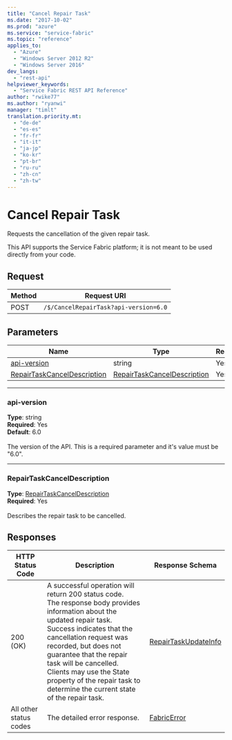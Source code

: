```yaml
---
title: "Cancel Repair Task"
ms.date: "2017-10-02"
ms.prod: "azure"
ms.service: "service-fabric"
ms.topic: "reference"
applies_to: 
  - "Azure"
  - "Windows Server 2012 R2"
  - "Windows Server 2016"
dev_langs: 
  - "rest-api"
helpviewer_keywords: 
  - "Service Fabric REST API Reference"
author: "rwike77"
ms.author: "ryanwi"
manager: "timlt"
translation.priority.mt: 
  - "de-de"
  - "es-es"
  - "fr-fr"
  - "it-it"
  - "ja-jp"
  - "ko-kr"
  - "pt-br"
  - "ru-ru"
  - "zh-cn"
  - "zh-tw"
---
```

# Cancel Repair Task
Requests the cancellation of the given repair task.

This API supports the Service Fabric platform; it is not meant to be used directly from your code.


## Request
| Method | Request URI |
| ------ | ----------- |
| POST | `/$/CancelRepairTask?api-version=6.0` |


## Parameters
| Name | Type | Required | Location |
| --- | --- | --- | --- |
| [api-version](#api-version) | string | Yes | Query |
| [RepairTaskCancelDescription](#repairtaskcanceldescription) | [RepairTaskCancelDescription](sfclient-model-repairtaskcanceldescription.md) | Yes | Body |

____
### api-version
__Type__: string <br/>
__Required__: Yes<br/>
__Default__: 6.0 <br/>
<br/>
The version of the API. This is a required parameter and it's value must be "6.0".

____
### RepairTaskCancelDescription
__Type__: [RepairTaskCancelDescription](sfclient-model-repairtaskcanceldescription.md) <br/>
__Required__: Yes<br/>
<br/>
Describes the repair task to be cancelled.

## Responses

| HTTP Status Code | Description | Response Schema |
| --- | --- | --- |
| 200 (OK) | A successful operation will return 200 status code.<br/>The response body provides information about the updated repair task.<br/>Success indicates that the cancellation request was recorded, but does not guarantee that the repair task will be cancelled.<br/>Clients may use the State property of the repair task to determine the current state of the repair task.<br/> | [RepairTaskUpdateInfo](sfclient-model-repairtaskupdateinfo.md) |
| All other status codes | The detailed error response.<br/> | [FabricError](sfclient-model-fabricerror.md) |
